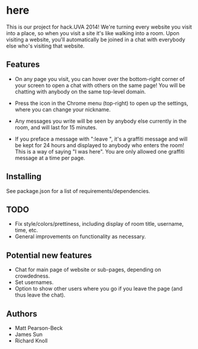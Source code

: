 # here

This is our project for hack.UVA 2014! We're turning every website you visit into a place, so when you visit a site it's like walking into a room. Upon visiting a website, you'll automatically be joined in a chat with everybody else who's visiting that website.

## Features

* On any page you visit, you can hover over the bottom-right corner of your screen to open a chat with others on the same page! You will be chatting with anybody on the same top-level domain.

* Press the icon in the Chrome menu (top-right) to open up the settings, where you can change your nickname.

* Any messages you write will be seen by anybody else currently in the room, and will last for 15 minutes.

* If you preface a message with ":leave ", it's a graffiti message and will be kept for 24 hours and displayed to anybody who enters the room! This is a way of saying "I was here". You are only allowed one graffiti message at a time per page.

## Installing

See package.json for a list of requirements/dependencies.

## TODO

* Fix style/colors/prettiness, including display of room title, username, time, etc.
* General improvements on functionality as necessary.

## Potential new features

* Chat for main page of website or sub-pages, depending on crowdedness.
* Set usernames.
* Option to show other users where you go if you leave the page (and thus leave the chat).

## Authors

* Matt Pearson-Beck
* James Sun
* Richard Knoll
